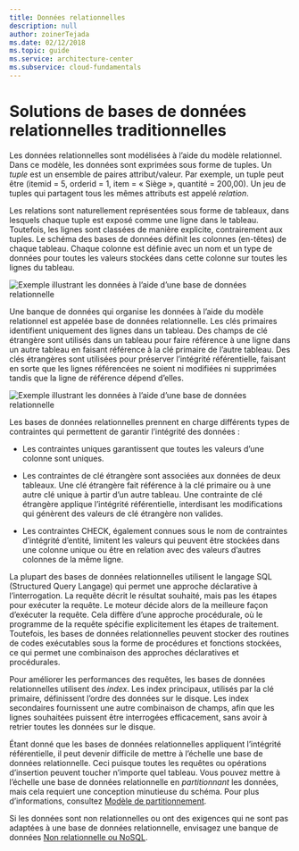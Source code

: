 ```yaml
---
title: Données relationnelles
description: null
author: zoinerTejada
ms.date: 02/12/2018
ms.topic: guide
ms.service: architecture-center
ms.subservice: cloud-fundamentals
---
```


# <a name="traditional-relational-database-solutions"></a>Solutions de bases de données relationnelles traditionnelles

Les données relationnelles sont modélisées à l’aide du modèle relationnel. Dans ce modèle, les données sont exprimées sous forme de tuples. Un *tuple* est un ensemble de paires attribut/valeur. Par exemple, un tuple peut être (itemid = 5, orderid = 1, item = « Siège », quantité = 200,00). Un jeu de tuples qui partagent tous les mêmes attributs est appelé *relation*.

Les relations sont naturellement représentées sous forme de tableaux, dans lesquels chaque tuple est exposé comme une ligne dans le tableau. Toutefois, les lignes sont classées de manière explicite, contrairement aux tuples. Le schéma des bases de données définit les colonnes (en-têtes) de chaque tableau. Chaque colonne est définie avec un nom et un type de données pour toutes les valeurs stockées dans cette colonne sur toutes les lignes du tableau.

![Exemple illustrant les données à l’aide d’une base de données relationnelle](../images/example-relational.png)

Une banque de données qui organise les données à l’aide du modèle relationnel est appelée base de données relationnelle. Les clés primaires identifient uniquement des lignes dans un tableau. Des champs de clé étrangère sont utilisés dans un tableau pour faire référence à une ligne dans un autre tableau en faisant référence à la clé primaire de l’autre tableau. Des clés étrangères sont utilisées pour préserver l’intégrité référentielle, faisant en sorte que les lignes référencées ne soient ni modifiées ni supprimées tandis que la ligne de référence dépend d’elles.

![Exemple illustrant les données à l’aide d’une base de données relationnelle](../images/example-relational2.png)

Les bases de données relationnelles prennent en charge différents types de contraintes qui permettent de garantir l’intégrité des données :

- Les contraintes uniques garantissent que toutes les valeurs d’une colonne sont uniques.

- Les contraintes de clé étrangère sont associées aux données de deux tableaux. Une clé étrangère fait référence à la clé primaire ou à une autre clé unique à partir d’un autre tableau. Une contrainte de clé étrangère applique l’intégrité référentielle, interdisant les modifications qui génèrent des valeurs de clé étrangère non valides.

- Les contraintes CHECK, également connues sous le nom de contraintes d’intégrité d’entité, limitent les valeurs qui peuvent être stockées dans une colonne unique ou être en relation avec des valeurs d’autres colonnes de la même ligne.

La plupart des bases de données relationnelles utilisent le langage SQL (Structured Query Langage) qui permet une approche déclarative à l’interrogation. La requête décrit le résultat souhaité, mais pas les étapes pour exécuter la requête. Le moteur décide alors de la meilleure façon d’exécuter la requête. Cela diffère d’une approche procédurale, où le programme de la requête spécifie explicitement les étapes de traitement. Toutefois, les bases de données relationnelles peuvent stocker des routines de codes exécutables sous la forme de procédures et fonctions stockées, ce qui permet une combinaison des approches déclaratives et procédurales.

Pour améliorer les performances des requêtes, les bases de données relationnelles utilisent des *index*. Les index principaux, utilisés par la clé primaire, définissent l’ordre des données sur le disque. Les index secondaires fournissent une autre combinaison de champs, afin que les lignes souhaitées puissent être interrogées efficacement, sans avoir à retrier toutes les données sur le disque.

Étant donné que les bases de données relationnelles appliquent l’intégrité référentielle, il peut devenir difficile de mettre à l’échelle une base de données relationnelle. Ceci puisque toutes les requêtes ou opérations d’insertion peuvent toucher n’importe quel tableau. Vous pouvez mettre à l’échelle une base de données relationnelle en *partitionnant* les données, mais cela requiert une conception minutieuse du schéma. Pour plus d’informations, consultez [Modèle de partitionnement](../../patterns/sharding.md).

Si les données sont non relationnelles ou ont des exigences qui ne sont pas adaptées à une base de données relationnelle, envisagez une banque de données [Non relationnelle ou NoSQL](../big-data/non-relational-data.md).
